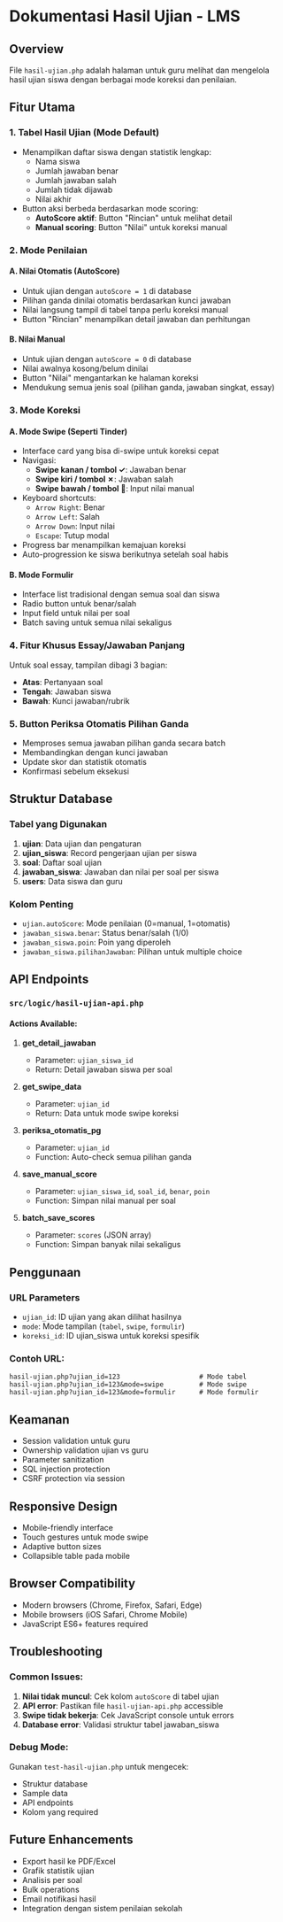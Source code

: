 # Dokumentasi Hasil Ujian - LMS

## Overview
File `hasil-ujian.php` adalah halaman untuk guru melihat dan mengelola hasil ujian siswa dengan berbagai mode koreksi dan penilaian.

## Fitur Utama

### 1. Tabel Hasil Ujian (Mode Default)
- Menampilkan daftar siswa dengan statistik lengkap:
  - Nama siswa
  - Jumlah jawaban benar
  - Jumlah jawaban salah  
  - Jumlah tidak dijawab
  - Nilai akhir
- Button aksi berbeda berdasarkan mode scoring:
  - **AutoScore aktif**: Button "Rincian" untuk melihat detail
  - **Manual scoring**: Button "Nilai" untuk koreksi manual

### 2. Mode Penilaian

#### A. Nilai Otomatis (AutoScore)
- Untuk ujian dengan `autoScore = 1` di database
- Pilihan ganda dinilai otomatis berdasarkan kunci jawaban
- Nilai langsung tampil di tabel tanpa perlu koreksi manual
- Button "Rincian" menampilkan detail jawaban dan perhitungan

#### B. Nilai Manual  
- Untuk ujian dengan `autoScore = 0` di database
- Nilai awalnya kosong/belum dinilai
- Button "Nilai" mengantarkan ke halaman koreksi
- Mendukung semua jenis soal (pilihan ganda, jawaban singkat, essay)

### 3. Mode Koreksi

#### A. Mode Swipe (Seperti Tinder)
- Interface card yang bisa di-swipe untuk koreksi cepat
- Navigasi:
  - **Swipe kanan / tombol ✓**: Jawaban benar
  - **Swipe kiri / tombol ✗**: Jawaban salah  
  - **Swipe bawah / tombol 📝**: Input nilai manual
- Keyboard shortcuts:
  - `Arrow Right`: Benar
  - `Arrow Left`: Salah
  - `Arrow Down`: Input nilai
  - `Escape`: Tutup modal
- Progress bar menampilkan kemajuan koreksi
- Auto-progression ke siswa berikutnya setelah soal habis

#### B. Mode Formulir
- Interface list tradisional dengan semua soal dan siswa
- Radio button untuk benar/salah
- Input field untuk nilai per soal
- Batch saving untuk semua nilai sekaligus

### 4. Fitur Khusus Essay/Jawaban Panjang
Untuk soal essay, tampilan dibagi 3 bagian:
- **Atas**: Pertanyaan soal
- **Tengah**: Jawaban siswa
- **Bawah**: Kunci jawaban/rubrik

### 5. Button Periksa Otomatis Pilihan Ganda
- Memproses semua jawaban pilihan ganda secara batch
- Membandingkan dengan kunci jawaban
- Update skor dan statistik otomatis
- Konfirmasi sebelum eksekusi

## Struktur Database

### Tabel yang Digunakan
1. **ujian**: Data ujian dan pengaturan
2. **ujian_siswa**: Record pengerjaan ujian per siswa
3. **soal**: Daftar soal ujian
4. **jawaban_siswa**: Jawaban dan nilai per soal per siswa
5. **users**: Data siswa dan guru

### Kolom Penting
- `ujian.autoScore`: Mode penilaian (0=manual, 1=otomatis)
- `jawaban_siswa.benar`: Status benar/salah (1/0)
- `jawaban_siswa.poin`: Poin yang diperoleh
- `jawaban_siswa.pilihanJawaban`: Pilihan untuk multiple choice

## API Endpoints

### `src/logic/hasil-ujian-api.php`

#### Actions Available:
1. **get_detail_jawaban**
   - Parameter: `ujian_siswa_id`
   - Return: Detail jawaban siswa per soal

2. **get_swipe_data** 
   - Parameter: `ujian_id`
   - Return: Data untuk mode swipe koreksi

3. **periksa_otomatis_pg**
   - Parameter: `ujian_id`
   - Function: Auto-check semua pilihan ganda

4. **save_manual_score**
   - Parameter: `ujian_siswa_id`, `soal_id`, `benar`, `poin`
   - Function: Simpan nilai manual per soal

5. **batch_save_scores**
   - Parameter: `scores` (JSON array)
   - Function: Simpan banyak nilai sekaligus

## Penggunaan

### URL Parameters
- `ujian_id`: ID ujian yang akan dilihat hasilnya
- `mode`: Mode tampilan (`tabel`, `swipe`, `formulir`)
- `koreksi_id`: ID ujian_siswa untuk koreksi spesifik

### Contoh URL:
```
hasil-ujian.php?ujian_id=123                    # Mode tabel
hasil-ujian.php?ujian_id=123&mode=swipe         # Mode swipe
hasil-ujian.php?ujian_id=123&mode=formulir      # Mode formulir
```

## Keamanan
- Session validation untuk guru
- Ownership validation ujian vs guru
- Parameter sanitization
- SQL injection protection
- CSRF protection via session

## Responsive Design
- Mobile-friendly interface
- Touch gestures untuk mode swipe
- Adaptive button sizes
- Collapsible table pada mobile

## Browser Compatibility
- Modern browsers (Chrome, Firefox, Safari, Edge)
- Mobile browsers (iOS Safari, Chrome Mobile)
- JavaScript ES6+ features required

## Troubleshooting

### Common Issues:
1. **Nilai tidak muncul**: Cek kolom `autoScore` di tabel ujian
2. **API error**: Pastikan file `hasil-ujian-api.php` accessible
3. **Swipe tidak bekerja**: Cek JavaScript console untuk errors
4. **Database error**: Validasi struktur tabel jawaban_siswa

### Debug Mode:
Gunakan `test-hasil-ujian.php` untuk mengecek:
- Struktur database
- Sample data
- API endpoints
- Kolom yang required

## Future Enhancements
- Export hasil ke PDF/Excel
- Grafik statistik ujian
- Analisis per soal
- Bulk operations
- Email notifikasi hasil
- Integration dengan sistem penilaian sekolah
